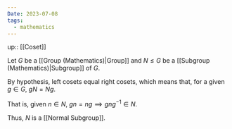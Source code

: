 ```yaml
---
Date: 2023-07-08
tags:
  - mathematics
---
```

up:: [[Coset]]

Let $G$ be a [[Group (Mathematics)|Group]] and $N \leq G$ be a [[Subgroup (Mathematics)|Subgroup]] of $G$.

By hypothesis, left cosets equal right cosets, which means that, for a given $g \in G$, $gN = Ng$.

That is, given $n \in N$, $gn = ng \implies gn g^{-1} \in N$.

Thus, $N$ is a [[Normal Subgroup]].